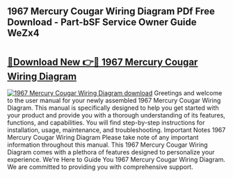 ## 1967 Mercury Cougar Wiring Diagram PDf Free Download - Part-bSF Service Owner Guide WeZx4

# <h2><a href="http://dfllhk.blite.top/?on=1967+Mercury+Cougar+Wiring+Diagram">🔗Download New 👉🔴 1967 Mercury Cougar Wiring Diagram</a></h2>

[![1967 Mercury Cougar Wiring Diagram download](https://i.imgur.com/lujVjoI.png)](http://dfllhk.blite.top/?on=1967+Mercury+Cougar+Wiring+Diagram)
Greetings and welcome to the user manual for your newly assembled 1967 Mercury Cougar Wiring Diagram. This manual is specifically designed to help you get started with your product and provide you with a thorough understanding of its features, functions, and capabilities. You will find step-by-step instructions for installation, usage, maintenance, and troubleshooting. Important Notes 1967 Mercury Cougar Wiring Diagram Please take note of any important information throughout this manual. This 1967 Mercury Cougar Wiring Diagram comes with a plethora of features designed to personalize your experience. We're Here to Guide You 1967 Mercury Cougar Wiring Diagram. We are committed to providing you with comprehensive support.
